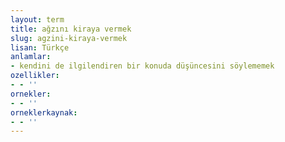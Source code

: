 ```yaml
---
layout: term
title: ağzını kiraya vermek
slug: agzini-kiraya-vermek
lisan: Türkçe
anlamlar:
- kendini de ilgilendiren bir konuda düşüncesini söylememek
ozellikler:
- - ''
ornekler:
- - ''
orneklerkaynak:
- - ''
---
```

